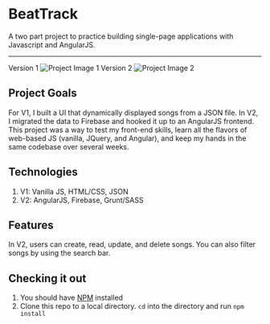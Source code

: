 BeatTrack
=========

A two part project to practice building single-page applications with Javascript and AngularJS.

------
Version 1
![Project Image 1](https://user-images.githubusercontent.com/25022285/30304518-830b6ff8-9733-11e7-8b13-5daacfdeff97.png)
Version 2
![Project Image 2](https://user-images.githubusercontent.com/25022285/30304514-812a80f2-9733-11e7-9d52-28648e57e5e9.png)

Project Goals
-----
For V1, I built a UI that dynamically displayed songs from a JSON file.
In V2, I migrated the data to Firebase and hooked it up to an AngularJS frontend.
This project was a way to test my front-end skills, learn all the flavors of web-based JS (vanilla, JQuery, and Angular), and keep my hands in the same codebase over several weeks.

Technologies
------------
 1. V1: Vanilla JS, HTML/CSS, JSON
 2. V2: AngularJS, Firebase, Grunt/SASS

Features
------------
In V2, users can create, read, update, and delete songs.
You can also filter songs by using the search bar.

Checking it out
---------------------------------

 1. You should have [NPM](https://www.npmjs.com/) installed
 2. Clone this repo to a local directory. `cd` into the directory and run `npm install`
